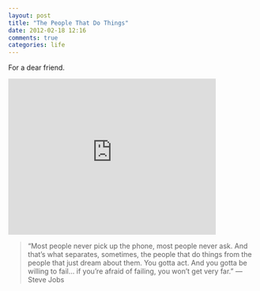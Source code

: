 ```yaml
---
layout: post
title: "The People That Do Things"
date: 2012-02-18 12:16
comments: true
categories: life
---
```


For a dear friend.

<iframe width="420" height="315" src="http://www.youtube.com/embed/zkTf0LmDqKI?rel=0&start=7" frameborder="0" allowfullscreen></iframe>

> “Most people never pick up the phone, most people never ask. And that’s what separates, sometimes, the people that do things from the people that just dream about them. You gotta act. And you gotta be willing to fail… if you’re afraid of failing, you won’t get very far.”  — Steve Jobs